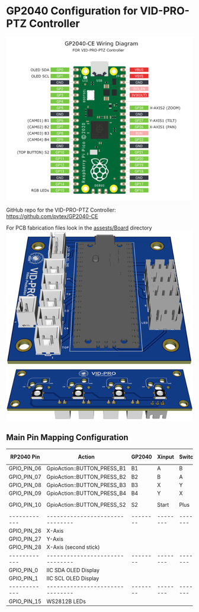 # GP2040 Configuration for VID-PRO-PTZ Controller

![Pin Mapping](assets/PinMapping.png)

GitHub repo for the VID-PRO-PTZ Controller:
<https://github.com/pvtex/GP2040-CE>

For PCB fabrication files look in the [assests/Board](assests/Board) directory
![Mainboard](assets/Board/Mainboard_PCB.png)
![Keys](assets/Board/Keys_PCB.png)


## Main Pin Mapping Configuration

| RP2040 Pin | Action                        | GP2040 | Xinput | Switch | PS3/4/5  | Dinput | Arcade | VID-PRO |
|------------|-------------------------------|--------|--------|--------|----------|--------|--------|---------|
| GPIO_PIN_06| GpioAction::BUTTON_PRESS_B1   | B1     | A      | B      | Cross    | 2      | K1     | CAM01   |
| GPIO_PIN_07| GpioAction::BUTTON_PRESS_B2   | B2     | B      | A      | Circle   | 3      | K2     | CAM02   |
| GPIO_PIN_08| GpioAction::BUTTON_PRESS_B3   | B3     | X      | Y      | Square   | 1      | P1     | CAM03   |
| GPIO_PIN_09| GpioAction::BUTTON_PRESS_B4   | B4     | Y      | X      | Triangle | 4      | P2     | CAM04   |
| GPIO_PIN_10| GpioAction::BUTTON_PRESS_S2   | S2     | Start  | Plus   | Start    | 10     | Start  | TOP-BTN |
|------------|-------------------------------|--------|--------|--------|----------|--------|--------|---------|
| GPIO_PIN_26| X-Axis                        |        |        |        |          |        |        | PAN     |
| GPIO_PIN_27| Y-Axis                        |        |        |        |          |        |        | TILT    |
| GPIO_PIN_28| X-Axis (second stick)         |        |        |        |          |        |        | ZOOM    |
|------------|-------------------------------|--------|--------|--------|----------|--------|--------|---------|
| GPIO_PIN_0 | IIC SDA OLED Display          |        |        |        |          |        |        |         |
| GPIO_PIN_1 | IIC SCL OLED Display          |        |        |        |          |        |        |         |
|------------|-------------------------------|--------|--------|--------|----------|--------|--------|---------|
| GPIO_PIN_15| WS2812B LEDs                  |        |        |        |          |        |        |         |



